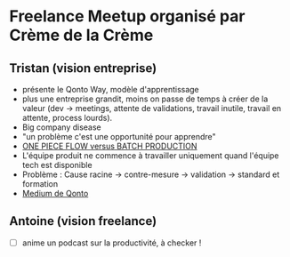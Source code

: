 
# Freelance Meetup organisé par Crème de la Crème

## Tristan (vision entreprise)
- présente le Qonto Way, modèle d'apprentissage
- plus une entreprise grandit, moins on passe de temps à créer de la valeur (dev -> meetings, attente de validations, travail inutile, travail en attente, process lourds).
- Big company disease
- "un problème c'est une opportunité pour apprendre"
- [ONE PIECE FLOW versus BATCH PRODUCTION](https://www.youtube.com/watch?v=JoLHKSE8sfU)
- L'équipe produit ne commence à travailler uniquement quand l'équipe tech est disponible
- Problème : Cause racine -> contre-mesure -> validation -> standard et formation
- [Medium de Qonto](https://medium.com/qonto-way)


## Antoine (vision freelance)
- [ ] anime un podcast sur la productivité, à checker ! 

